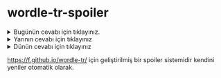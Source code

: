 # wordle-tr-spoiler

<details>
  <summary>Bugünün cevabı için tıklayınız.</summary>
  <br>
    <b> niyet </b>
</details>

<details>
  <summary>Yarının cevabı için tıklayınız</summary>
  <br>
   <b> umacı </b>
</details>

<details>
  <summary>Dünün cevabı için tıklayınız </summary>
  <br>
  <b> füsun </b>
</details>

https://f.github.io/wordle-tr/ için geliştirilmiş bir spoiler sistemidir kendini yeniler otomatik olarak.

